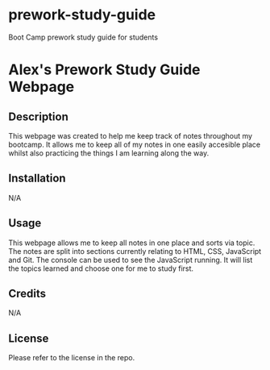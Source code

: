 # prework-study-guide
Boot Camp prework study guide for students
# Alex's Prework Study Guide Webpage

## Description

This webpage was created to help me keep track of notes throughout my bootcamp. 
It allows me to keep all of my notes in one easily accesible place whilst also practicing the things I am learning along the way.


## Installation

N/A

## Usage

This webpage allows me to keep all notes in one place and sorts via topic. The notes are split into sections currently relating to HTML, CSS, JavaScript and Git. The console can be used to see the JavaScript running. It will list the topics learned and choose one for me to study first.

## Credits

N/A

## License

Please refer to the license in the repo.
